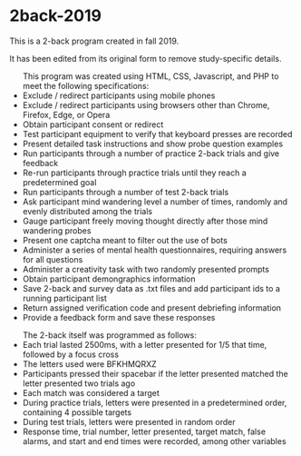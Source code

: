 # 2back-2019

This is a 2-back program created in fall 2019.

It has been edited from its original form to remove study-specific details.

<ul>This program was created using HTML, CSS, Javascript, and PHP to meet the following specifications:
  <li>Exclude / redirect participants using mobile phones</li>
  <li>Exclude / redirect participants using browsers other than Chrome, Firefox, Edge, or Opera</li>
  <li>Obtain participant consent or redirect</li>
  <li>Test participant equipment to verify that keyboard presses are recorded</li>
  <li>Present detailed task instructions and show probe question examples</li>
  <li>Run participants through a number of practice 2-back trials and give feedback</li>
  <li>Re-run participants through practice trials until they reach a predetermined goal</li>
  <li>Run participants through a number of test 2-back trials</li>
  <li>Ask participant mind wandering level a number of times, randomly and evenly distributed among the trials</li>
  <li>Gauge participant freely moving thought directly after those mind wandering probes</li>
  <li>Present one captcha meant to filter out the use of bots</li>
  <li>Administer a series of mental health questionnaires, requiring answers for all questions</li>
  <li>Administer a creativity task with two randomly presented prompts</li>
  <li>Obtain participant demongraphics information</li>
  <li>Save 2-back and survey data as .txt files and add participant ids to a running participant list</li>
  <li>Return assigned verification code and present debriefing information</li>
  <li>Provide a feedback form and save these responses</li>
</ul>
  
<ul>The 2-back itself was programmed as follows:
  <li>Each trial lasted 2500ms, with a letter presented for 1/5 that time, followed by a focus cross</li>  
  <li>The letters used were BFKHMQRXZ</li>
  <li>Participants pressed their spacebar if the letter presented matched the letter presented two trials ago</li>
  <li>Each match was considered a target</li>
  <li>During practice trials, letters were presented in a predetermined order, containing 4 possible targets</li>
  <li>During test trials, letters were presented in random order</li>
  <li>Response time, trial number, letter presented, target match, false alarms, and start and end times were recorded, among other variables</li> 
</ul>  
